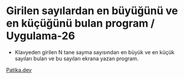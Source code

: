 # Girilen sayılardan en büyüğünü ve en küçüğünü bulan program  / Uygulama-26

* Klavyeden girilen N tane sayma sayısından en büyük ve en küçük sayıları bulan ve bu sayıları ekrana yazan program.



[Patika.dev](https://www.patika.dev)


